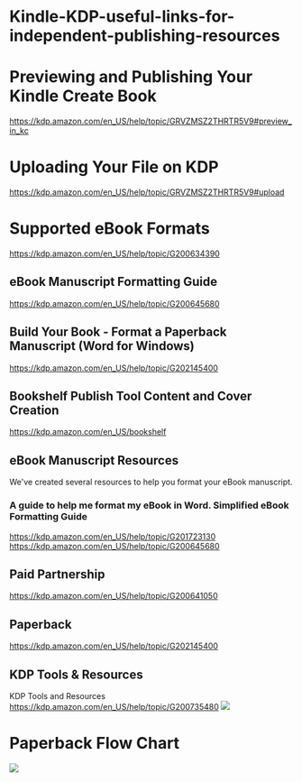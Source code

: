 # Kindle-KDP-useful-links-for-independent-publishing-resources

#  Previewing and Publishing Your Kindle Create Book 
https://kdp.amazon.com/en_US/help/topic/GRVZMSZ2THRTR5V9#preview_in_kc
# Uploading Your File on KDP
https://kdp.amazon.com/en_US/help/topic/GRVZMSZ2THRTR5V9#upload

# Supported eBook Formats
https://kdp.amazon.com/en_US/help/topic/G200634390

## eBook Manuscript Formatting Guide
https://kdp.amazon.com/en_US/help/topic/G200645680

## Build Your Book - Format a Paperback Manuscript (Word for Windows)
https://kdp.amazon.com/en_US/help/topic/G202145400
## Bookshelf Publish Tool Content and Cover Creation
https://kdp.amazon.com/en_US/bookshelf

## eBook Manuscript Resources
We've created several resources to help you format your eBook manuscript.
### A guide to help me format my eBook in Word.	Simplified eBook Formatting Guide
https://kdp.amazon.com/en_US/help/topic/G201723130
https://kdp.amazon.com/en_US/help/topic/G200645680

## Paid Partnership
https://kdp.amazon.com/en_US/help/topic/G200641050

## Paperback
https://kdp.amazon.com/en_US/help/topic/G202145400


## KDP Tools & Resources
KDP Tools and Resources
https://kdp.amazon.com/en_US/help/topic/G200735480
![](https://m.media-amazon.com/images/G/01/kindle-publication/KDP-Images/eBook_decision_tree._CB1559090155_.PNG)

# Paperback Flow Chart
![](https://m.media-amazon.com/images/G/01/kindle-publication/KDP-Images/paperback_decision_tree._CB1559090177_.PNG)


